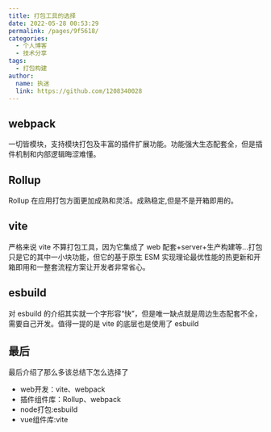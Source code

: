 ```yaml
---
title: 打包工具的选择
date: 2022-05-28 00:53:29
permalink: /pages/9f5618/
categories: 
  - 个人博客
  - 技术分享
tags: 
  - 打包构建
author: 
  name: 执迷
  link: https://github.com/1208340028
---
```

## webpack

一切皆模块，支持模块打包及丰富的插件扩展功能。功能强大生态配套全，但是插件机制和内部逻辑晦涩难懂。

## Rollup

Rollup 在应用打包方面更加成熟和灵活。成熟稳定,但是不是开箱即用的。

## vite

严格来说 vite 不算打包工具，因为它集成了 web 配套+server+生产构建等...打包只是它的其中一小块功能，但它的基于原生 ESM 实现理论最优性能的热更新和开箱即用和一整套流程方案让开发者非常省心。

## esbuild

对 esbuild 的介绍其实就一个字形容“快”，但是唯一缺点就是周边生态配套不全，需要自己开发。值得一提的是 vite 的底层也是使用了 esbuild


## 最后
最后介绍了那么多该总结下怎么选择了  
- web开发：vite、webpack  
- 插件组件库：Rollup、webpack
- node打包:esbuild  
- vue组件库:vite  